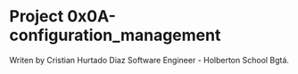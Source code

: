 # Project 0x0A-configuration_management
Writen by Cristian Hurtado Diaz
Software Engineer - Holberton School Bgtá.